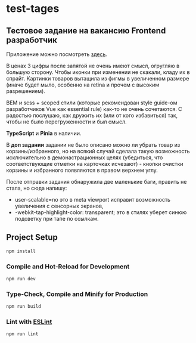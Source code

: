 # test-tages

## Тестовое задание на вакансию Frontend разработчик

Приложение можно посмотреть [здесь](https://tages.tikhonova.site).

В ценах 3 цифры после запятой не очень имеют смысл, огругляю в большую сторону.
Чтобы иконки при изменении не скакали, кладу их в спрайт. Картинки товаров вытащила из фигмы в увеличенном размере (иначе будет мыло, особенно на retina и прочем с высоким разрешением).

BEM и scss + scoped стили (которые рекомендован style guide-ом разработчиков Vue как essential rule) как-то не очень сочетаются. С радостью послушаю, как дружить их (или от кого избавиться) так, чтобы не было перегруженности и был смысл.

**TypeScript** и **Pinia** в наличии.

В **доп задании** задании не было описано можно ли убрать товар из корзины/избранного, но на всякий случай сделала такую возможность исключительно в демонастрационных целях (убедиться, что соответствующие отметки на карточках исчезают) - кнопки очистки корзины и избранного появляются в правом верхнем углу.

После отправки задания обнаружила две маленькие баги, править не стала, но сюда напишу:
* user-scalable=no это в meta viewport исправит возможность увеличения с сенсорных экранов,
* -webkit-tap-highlight-color: transparent; это в стилях уберет синюю подсветку при тапе по ссылкам.

## Project Setup

```sh
npm install
```

### Compile and Hot-Reload for Development

```sh
npm run dev
```

### Type-Check, Compile and Minify for Production

```sh
npm run build
```

### Lint with [ESLint](https://eslint.org/)

```sh
npm run lint
```
